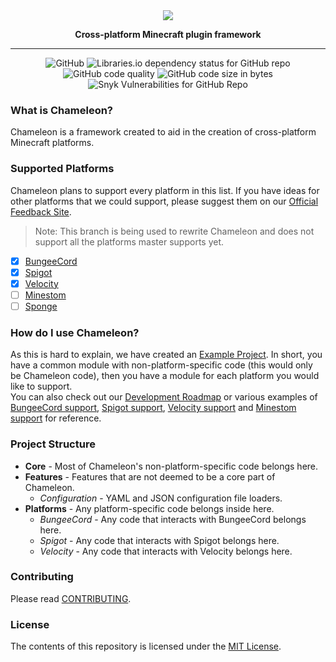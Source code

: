 <div align="center">
    <a href="#logo"><img src="https://i.hypera.dev/assets/chameleon@750x150.png" /></a>
    <p><strong>Cross-platform Minecraft plugin framework</strong></p>
</div>

-----------
<div align="center">
   <img alt="GitHub" src="https://img.shields.io/github/license/ChameleonFramework/Chameleon?color=%2317aaaa&style=for-the-badge"> <img alt="Libraries.io dependency status for GitHub repo" src="https://img.shields.io/librariesio/github/ChameleonFramework/Chameleon?color=%2317aaaa&&label=Dependencies&style=for-the-badge"><br/>
   <img alt="GitHub code quality" src="https://img.shields.io/codefactor/grade/github/ChameleonFramework/Chameleon/master?style=for-the-badge&color=%2317aaaa">
   <img alt="GitHub code size in bytes" src="https://img.shields.io/github/languages/code-size/ChameleonFramework/Chameleon?color=%2317aaaa&style=for-the-badge">
   <img alt="Snyk Vulnerabilities for GitHub Repo" src="https://img.shields.io/snyk/vulnerabilities/github/ChameleonFramework/Chameleon?color=%2317aaaa&style=for-the-badge">
</div>

### What is Chameleon?
Chameleon is a framework created to aid in the creation of cross-platform Minecraft platforms.


### Supported Platforms
Chameleon plans to support every platform in this list. If you have ideas for other platforms that we could support, please suggest them on our [Official Feedback Site][Feedback].
> Note: This branch is being used to rewrite Chameleon and does not support all the platforms master supports yet.
 - [x] [BungeeCord]
 - [x] [Spigot]
 - [x] [Velocity]
 - [ ] [Minestom]
 - [ ] [Sponge]

### How do I use Chameleon?
As this is hard to explain, we have created an [Example Project][Example]. In short, you have a common module with non-platform-specific code (this would only be Chameleon code), then you have a module for each platform you would like to support.  
You can also check out our [Development Roadmap][Roadmap] or various examples of [BungeeCord support][BungeeCord-project], [Spigot support][Spigot-project], [Velocity support][Velocity-project] and [Minestom support][Minestom-project] for reference.

### Project Structure
 * **Core** - Most of Chameleon's non-platform-specific code belongs here.
 * **Features** - Features that are not deemed to be a core part of Chameleon.
   * *Configuration* - YAML and JSON configuration file loaders. 
 * **Platforms** - Any platform-specific code belongs inside here.
   * *BungeeCord* - Any code that interacts with BungeeCord belongs here.
   * *Spigot* - Any code that interacts with Spigot belongs here.
   * *Velocity* - Any code that interacts with Velocity belongs here.


### Contributing
Please read [CONTRIBUTING].

### License
The contents of this repository is licensed under the [MIT License](LICENSE).


[BungeeCord]: https://www.spigotmc.org/wiki/bungeecord/
[Spigot]: https://www.spigotmc.org/
[Velocity]: https://velocitypowered.com/
[Minestom]: https://www.minestom.net/
[Sponge]: https://www.spongepowered.org/
[Feedback]: https://feedback.hypera.dev/
[Example]: https://github.com/ChameleonFramework/Example
[Roadmap]: DEVELOPMENT.md
[BungeeCord-project]: platform-bungeecord/
[Spigot-project]: platform-spigot/
[Velocity-project]: platform-velocity/
[Minestom-project]: platform-minestom/
[CONTRIBUTING]: CONTRIBUTING.md